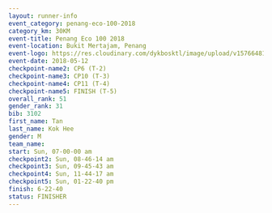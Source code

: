 ```yaml
--- 
layout: runner-info 
event_category: penang-eco-100-2018 
category_km: 30KM 
event-title: Penang Eco 100 2018 
event-location: Bukit Mertajam, Penang 
event-logo: https://res.cloudinary.com/dykbosktl/image/upload/v1576648106/Logo/Logo_lovxhg.jpg 
event-date: 2018-05-12 
checkpoint-name2: CP6 (T-2) 
checkpoint-name3: CP10 (T-3) 
checkpoint-name4: CP11 (T-4) 
checkpoint-name5: FINISH (T-5) 
overall_rank: 51
gender_rank: 31
bib: 3102
first_name: Tan
last_name: Kok Hee
gender: M
team_name: 
start: Sun, 07-00-00 am
checkpoint2: Sun, 08-46-14 am
checkpoint3: Sun, 09-45-43 am
checkpoint4: Sun, 11-44-17 am
checkpoint5: Sun, 01-22-40 pm
finish: 6-22-40
status: FINISHER
--- 
```

